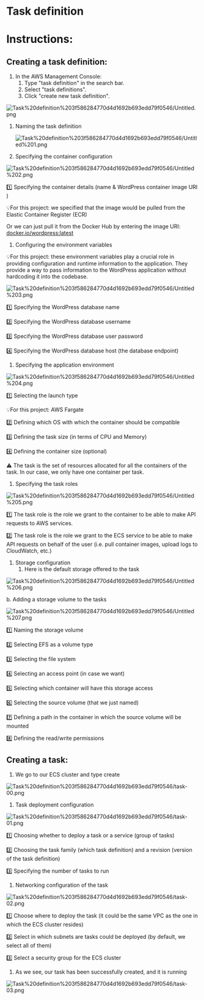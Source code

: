 # Task definition


# Instructions:

## Creating a task definition:

1. In the AWS Management Console:
    1. Type "task definition" in the search bar.
    2. Select "task definitions".
    3. Click "create new task definition".

![Task%20definition%203f586284770d4d1692b693edd79f0546/Untitled.png](/ECS%20task%20definition/task%20definition/task%20def-00.png)

1. Naming the task definition
    
    ![Task%20definition%203f586284770d4d1692b693edd79f0546/Untitled%201.png](/ECS%20task%20definition/task%20definition/task%20def-07.png)
    
2. Specifying the container configuration

![Task%20definition%203f586284770d4d1692b693edd79f0546/Untitled%202.png](/ECS%20task%20definition/task%20definition/task%20def-01.png)

1️⃣ Specifying the container details (name & WordPress container image URI )

💡For this project: we specified that the image would be pulled from the Elastic Container Register (ECR)

Or we can just pull it from the Docker Hub by entering the image URI: [docker.io/wordpress:latest](http://docker.io/wordpress:latest)

1. Configuring the environment variables

💡For this project: these environment variables play a crucial role in providing configuration and runtime information to the application. They provide a way to pass information to the WordPress application without hardcoding it into the codebase.

![Task%20definition%203f586284770d4d1692b693edd79f0546/Untitled%203.png](/ECS%20task%20definition/task%20definition/task%20def-02.png)

1️⃣ Specifying the WordPress database name

2️⃣ Specifying the WordPress database username

3️⃣ Specifying the WordPress database user password

4️⃣ Specifying the WordPress database host (the database endpoint)

1. Specifying the application environment

![Task%20definition%203f586284770d4d1692b693edd79f0546/Untitled%204.png](/ECS%20task%20definition/task%20definition/task%20def-03.png)

1️⃣ Selecting the launch type

💡For this project: AWS Fargate

2️⃣ Defining which OS with which the container should be compatible

3️⃣ Defining the task size (in terms of CPU and Memory)

4️⃣ Defining the container size (optional)

⚠️ The task is the set of resources allocated for all the containers of the task. In our case, we only have one container per task.

1. Specifying the task roles

![Task%20definition%203f586284770d4d1692b693edd79f0546/Untitled%205.png](/ECS%20task%20definition/task%20definition/task%20def-04.png)

1️⃣ The task role is the role we grant to the container to be able to make API requests to AWS services.

2️⃣ The task role is the role we grant to the ECS service to be able to make API requests on behalf of the user (i.e. pull container images, upload logs to CloudWatch, etc.)

1. Storage configuration
    1. Here is the default storage offered to the task

![Task%20definition%203f586284770d4d1692b693edd79f0546/Untitled%206.png](/ECS%20task%20definition/task%20definition/task%20def-05.png)

b. Adding a storage volume to the tasks

![Task%20definition%203f586284770d4d1692b693edd79f0546/Untitled%207.png](/ECS%20task%20definition/task%20definition/task%20def-06.png)

1️⃣ Naming the storage volume

2️⃣ Selecting EFS as a volume type

3️⃣ Selecting the file system

4️⃣ Selecting an access point (in case we want)

5️⃣ Selecting which container will have this storage access

6️⃣ Selecting the source volume (that we just named)

7️⃣ Defining a path in the container in which the source volume will be mounted

8️⃣ Defining the read/write permissions

## Creating a task:

1. We go to our ECS cluster and type create

![Task%20definition%203f586284770d4d1692b693edd79f0546/task-00.png](/ECS%20task%20definition/task%20creation/task-00.png)

1. Task deployment configuration

![Task%20definition%203f586284770d4d1692b693edd79f0546/task-01.png](/ECS%20task%20definition/task%20creation/task-01.png)

1️⃣ Choosing whether to deploy a task or a service (group of tasks)

2️⃣ Choosing the task family (which task definition) and a revision (version of the task definition)

3️⃣ Specifying the number of tasks to run

1. Networking configuration of the task

![Task%20definition%203f586284770d4d1692b693edd79f0546/task-02.png](/ECS%20task%20definition/task%20creation/task-02.png)

1️⃣ Choose where to deploy the task (it could be the same VPC as the one in which the ECS cluster resides)

2️⃣ Select in which subnets are tasks could be deployed (by default, we select all of them)

3️⃣ Select a security group for the ECS cluster

1. As we see, our task has been successfully created, and it is running

![Task%20definition%203f586284770d4d1692b693edd79f0546/task-03.png](/ECS%20task%20definition/task%20creation/task-03.png)